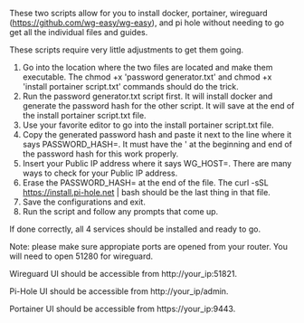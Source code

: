 These two scripts allow for you to install docker, portainer, wireguard (https://github.com/wg-easy/wg-easy), and pi hole without needing to go get all the individual files and guides. 

These scripts require very little adjustments to get them going.

1. Go into the location where the two files are located and make them executable. The chmod +x 'password generator.txt' and chmod +x 'install portainer script.txt' commands should do the trick. 
2. Run the password generator.txt script first. It will install docker and generate the password hash for the other script. It will save at the end of the install portainer script.txt file.
3. Use your favorite editor to go into the install portainer script.txt file.
4. Copy the generated password hash and paste it next to the line where it says PASSWORD_HASH=. It must have the ' at the beginning and end of the password hash for this work properly.
5. Insert your Public IP address where it says WG_HOST=. There are many ways to check for your Public IP address.
6. Erase the PASSWORD_HASH= at the end of the file. The curl -sSL https://install.pi-hole.net | bash should be the last thing in that file.
7. Save the configurations and exit.
8. Run the script and follow any prompts that come up.

If done correctly, all 4 services should be installed and ready to go. 

Note: please make sure appropiate ports are opened from your router. You will need to open 51280 for wireguard. 

Wireguard UI should be accessible from http://your_ip:51821.

Pi-Hole UI should be accessible from http://your_ip/admin.

Portainer UI should be accessible from https://your_ip:9443.
